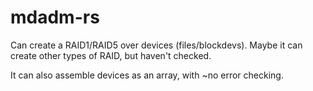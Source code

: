 # mdadm-rs

Can create a RAID1/RAID5 over devices (files/blockdevs).
Maybe it can create other types of RAID, but haven't checked.

It can also assemble devices as an array, with ~no error checking.
